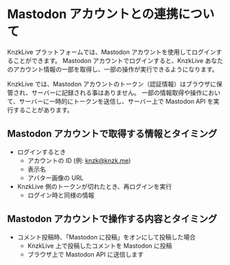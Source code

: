 # Mastodon アカウントとの連携について

KnzkLive プラットフォームでは、Mastodon アカウントを使用してログインすることができます。
Mastodon アカウントでログインすると、KnzkLive あなたのアカウント情報の一部を取得し、一部の操作が実行できるようになります。

KnzkLive では、Mastodon アカウントのトークン（認証情報）はブラウザに保管され、サーバーに記録される事はありません。
一部の情報取得や操作において、サーバーに一時的にトークンを送信し、サーバー上で Mastodon API を実行することがあります。

## Mastodon アカウントで取得する情報とタイミング

- ログインするとき
  - アカウントの ID (例: knzk@knzk.me)
  - 表示名
  - アバター画像の URL
- KnzkLive 側のトークンが切れたとき、再ログインを実行
  - ログイン時と同様の情報

## Mastodon アカウントで操作する内容とタイミング

- コメント投稿時、「Mastodon に投稿」をオンにして投稿した場合
  - KnzkLive 上で投稿したコメントを Mastodon に投稿
  - ブラウザ上で Mastodon API に送信します
